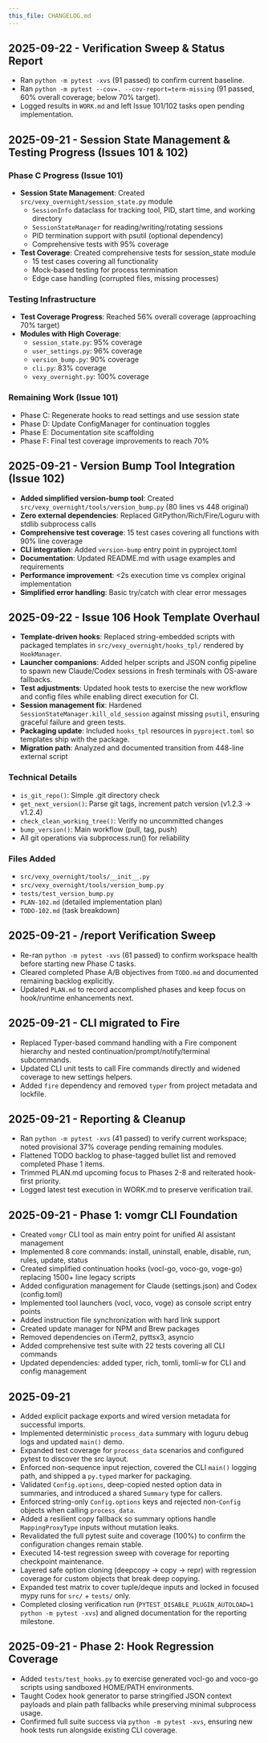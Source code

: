 ```yaml
---
this_file: CHANGELOG.md
---
```


## 2025-09-22 - Verification Sweep & Status Report
- Ran `python -m pytest -xvs` (91 passed) to confirm current baseline.
- Ran `python -m pytest --cov=. --cov-report=term-missing` (91 passed, 60% overall coverage; below 70% target).
- Logged results in `WORK.md` and left Issue 101/102 tasks open pending implementation.

## 2025-09-21 - Session State Management & Testing Progress (Issues 101 & 102)

### Phase C Progress (Issue 101)
- **Session State Management**: Created `src/vexy_overnight/session_state.py` module
  - `SessionInfo` dataclass for tracking tool, PID, start time, and working directory
  - `SessionStateManager` for reading/writing/rotating sessions
  - PID termination support with psutil (optional dependency)
  - Comprehensive tests with 95% coverage
- **Test Coverage**: Created comprehensive tests for session_state module
  - 15 test cases covering all functionality
  - Mock-based testing for process termination
  - Edge case handling (corrupted files, missing processes)

### Testing Infrastructure
- **Test Coverage Progress**: Reached 56% overall coverage (approaching 70% target)
- **Modules with High Coverage**:
  - `session_state.py`: 95% coverage
  - `user_settings.py`: 96% coverage
  - `version_bump.py`: 90% coverage
  - `cli.py`: 83% coverage
  - `vexy_overnight.py`: 100% coverage

### Remaining Work (Issue 101)
- Phase C: Regenerate hooks to read settings and use session state
- Phase D: Update ConfigManager for continuation toggles
- Phase E: Documentation site scaffolding
- Phase F: Final test coverage improvements to reach 70%

## 2025-09-21 - Version Bump Tool Integration (Issue 102)
- **Added simplified version-bump tool**: Created `src/vexy_overnight/tools/version_bump.py` (80 lines vs 448 original)
- **Zero external dependencies**: Replaced GitPython/Rich/Fire/Loguru with stdlib subprocess calls
- **Comprehensive test coverage**: 15 test cases covering all functions with 90% line coverage
- **CLI integration**: Added `version-bump` entry point in pyproject.toml
- **Documentation**: Updated README.md with usage examples and requirements
- **Performance improvement**: <2s execution time vs complex original implementation
- **Simplified error handling**: Basic try/catch with clear error messages

## 2025-09-22 - Issue 106 Hook Template Overhaul
- **Template-driven hooks**: Replaced string-embedded scripts with packaged templates in `src/vexy_overnight/hooks_tpl/` rendered by `HookManager`.
- **Launcher companions**: Added helper scripts and JSON config pipeline to spawn new Claude/Codex sessions in fresh terminals with OS-aware fallbacks.
- **Test adjustments**: Updated hook tests to exercise the new workflow and config files while enabling direct execution for CI.
- **Session management fix**: Hardened `SessionStateManager.kill_old_session` against missing `psutil`, ensuring graceful failure and green tests.
- **Packaging update**: Included `hooks_tpl` resources in `pyproject.toml` so templates ship with the package.
- **Migration path**: Analyzed and documented transition from 448-line external script

### Technical Details
- `is_git_repo()`: Simple .git directory check
- `get_next_version()`: Parse git tags, increment patch version (v1.2.3 → v1.2.4)
- `check_clean_working_tree()`: Verify no uncommitted changes
- `bump_version()`: Main workflow (pull, tag, push)
- All git operations via subprocess.run() for reliability

### Files Added
- `src/vexy_overnight/tools/__init__.py`
- `src/vexy_overnight/tools/version_bump.py`
- `tests/test_version_bump.py`
- `PLAN-102.md` (detailed implementation plan)
- `TODO-102.md` (task breakdown)

## 2025-09-21 - /report Verification Sweep
- Re-ran `python -m pytest -xvs` (61 passed) to confirm workspace health before starting new Phase C tasks.
- Cleared completed Phase A/B objectives from `TODO.md` and documented remaining backlog explicitly.
- Updated `PLAN.md` to record accomplished phases and keep focus on hook/runtime enhancements next.

## 2025-09-21 - CLI migrated to Fire
- Replaced Typer-based command handling with a Fire component hierarchy and nested continuation/prompt/notify/terminal subcommands.
- Updated CLI unit tests to call Fire commands directly and widened coverage to new settings helpers.
- Added `fire` dependency and removed `typer` from project metadata and lockfile.

## 2025-09-21 - Reporting & Cleanup
- Ran `python -m pytest -xvs` (41 passed) to verify current workspace; noted provisional 37% coverage pending remaining modules.
- Flattened TODO backlog to phase-tagged bullet list and removed completed Phase 1 items.
- Trimmed PLAN.md upcoming focus to Phases 2-8 and reiterated hook-first priority.
- Logged latest test execution in WORK.md to preserve verification trail.

## 2025-09-21 - Phase 1: vomgr CLI Foundation
- Created `vomgr` CLI tool as main entry point for unified AI assistant management
- Implemented 8 core commands: install, uninstall, enable, disable, run, rules, update, status
- Created simplified continuation hooks (vocl-go, voco-go, voge-go) replacing 1500+ line legacy scripts
- Added configuration management for Claude (settings.json) and Codex (config.toml)
- Implemented tool launchers (vocl, voco, voge) as console script entry points
- Added instruction file synchronization with hard link support
- Created update manager for NPM and Brew packages
- Removed dependencies on iTerm2, pyttsx3, asyncio
- Added comprehensive test suite with 22 tests covering all CLI commands
- Updated dependencies: added typer, rich, tomli, tomli-w for CLI and config management

## 2025-09-21
- Added explicit package exports and wired version metadata for successful imports.
- Implemented deterministic `process_data` summary with loguru debug logs and updated `main()` demo.
- Expanded test coverage for `process_data` scenarios and configured pytest to discover the src layout.
- Enforced non-sequence input rejection, covered the CLI `main()` logging path, and shipped a `py.typed` marker for packaging.
- Validated `Config.options`, deep-copied nested option data in summaries, and introduced a shared `Summary` type for callers.
- Enforced string-only `Config.options` keys and rejected non-`Config` objects when calling `process_data`.
- Added a resilient copy fallback so summary options handle `MappingProxyType` inputs without mutation leaks.
- Revalidated the full pytest suite and coverage (100%) to confirm the configuration changes remain stable.
- Executed 14-test regression sweep with coverage for reporting checkpoint maintenance.
- Layered safe option cloning (deepcopy → copy → repr) with regression coverage for custom objects that break deep copying.
- Expanded test matrix to cover tuple/deque inputs and locked in focused mypy runs for `src/` + `tests/` only.
- Completed closing verification run (`PYTEST_DISABLE_PLUGIN_AUTOLOAD=1 python -m pytest -xvs`) and aligned documentation for the reporting milestone.

## 2025-09-21 - Phase 2: Hook Regression Coverage
- Added `tests/test_hooks.py` to exercise generated vocl-go and voco-go scripts using sandboxed HOME/PATH environments.
- Taught Codex hook generator to parse stringified JSON context payloads and plain path fallbacks while preserving minimal subprocess usage.
- Confirmed full suite success via `python -m pytest -xvs`, ensuring new hook tests run alongside existing CLI coverage.
